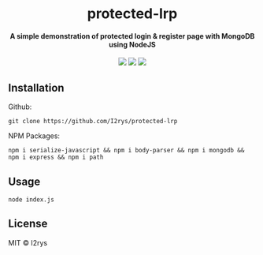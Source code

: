 <h1 align="center">protected-lrp</h1>
<h4 align="center">A simple demonstration of protected login & register page with MongoDB using NodeJS</h4>
<p align="center">
	<a href="https://github.com/I2rys/protected-lrp/blob/main/LICENSE"><img src="https://img.shields.io/github/license/I2rys/protected-lrp?style=flat-square"></img></a>
	<a href="https://github.com/I2rys/protected-lrp/issues"><img src="https://img.shields.io/github/issues/I2rys/protected-lrp.svg"></img></a>
	<a href="https://nodejs.org/"><img src="https://img.shields.io/badge/-Nodejs-green?style=flat-square&logo=Node.js"></img></a>
</p>


## Installation
Github:

    git clone https://github.com/I2rys/protected-lrp

NPM Packages:

    npm i serialize-javascript && npm i body-parser && npm i mongodb && npm i express && npm i path
    
## Usage

    node index.js

## License
MIT © I2rys

